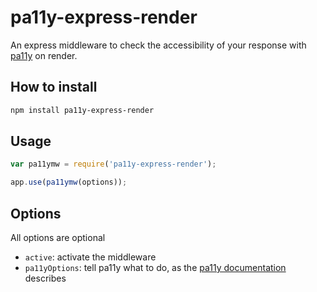 # pa11y-express-render
An express middleware to check the accessibility of your response with [pa11y][1] on render.

## How to install
```bash
npm install pa11y-express-render
```

## Usage
```javascript
var pa11ymw = require('pa11y-express-render');

app.use(pa11ymw(options));
```

## Options
All options are optional
  * `active`: activate the middleware
  * `pa11yOptions`: tell pa11y what to do, as the [pa11y documentation][2] describes

[1]: https://www.npmjs.com/package/pa11y
[2]: https://www.npmjs.com/package/pa11y#configuration
